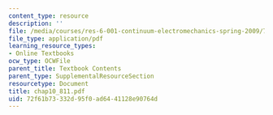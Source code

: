 ```yaml
---
content_type: resource
description: ''
file: /media/courses/res-6-001-continuum-electromechanics-spring-2009/72f61b73332d95f0ad6441128e90764d_chap10_811.pdf
file_type: application/pdf
learning_resource_types:
- Online Textbooks
ocw_type: OCWFile
parent_title: Textbook Contents
parent_type: SupplementalResourceSection
resourcetype: Document
title: chap10_811.pdf
uid: 72f61b73-332d-95f0-ad64-41128e90764d
---
```


